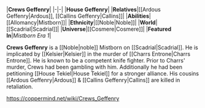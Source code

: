 |**Crews Geffenry**|
|-|-|
|**House Geffenry**|
|**Relatives**|[[Ardous Geffenry\|Ardous]], [[Callins Geffenry\|Callins]]|
|**Abilities**|[[Allomancy\|Mistborn]]|
|**Ethnicity**|[[Noble\|Noble]]|
|**World**|[[Scadrial\|Scadrial]]|
|**Universe**|[[Cosmere\|Cosmere]]|
|**Featured In**|*Mistborn Era 1*|

**Crews Geffenry** is a [[Noble\|noble]] Mistborn on [[Scadrial\|Scadrial]].
He is implicated by [[Kelsier\|Kelsier]] in the murder of [[Charrs Entrone\|Charrs Entrone]]. He is known to be a competent knife fighter. Prior to Charrs' murder, Crews had been gambling with him. Additionally he had been petitioning [[House Tekiel\|House Tekiel]] for a stronger alliance. His cousins [[Ardous Geffenry\|Ardous]] & [[Callins Geffenry\|Callins]] are killed in retaliation.



https://coppermind.net/wiki/Crews_Geffenry
